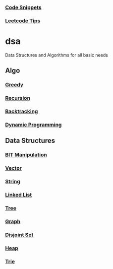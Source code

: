 
### [Code Snippets](https://github.com/Satwikan/dsa/blob/master/Code-Snippets.md)

### [Leetcode Tips](https://github.com/Satwikan/dsa/blob/master/Leetcode-Tips.md)
# dsa
Data Structures and Algorithms for all basic needs

## Algo
### [Greedy](https://github.com/Satwikan/dsa/tree/master/Greedy)
### [Recursion](https://github.com/Satwikan/dsa/tree/master/recursion)
### [Backtracking](https://leetcode.com/problems/combinations/discuss/844096/Backtracking-cheatsheet-%2B-simple-solution)
### [Dynamic Programming](https://github.com/Satwikan/dsa/tree/master/dynamic-programming)

## Data Structures
### [BIT Manipulation](https://github.com/Satwikan/dsa/tree/master/bit)
### [Vector](https://gist.github.com/Satwikan/fcc8f00f7f0bef5505604eb2493bc56f)
### [String](https://github.com/Satwikan/dsa/tree/master/string)
### [Linked List](https://github.com/Satwikan/dsa/tree/master/LinkedList)
### [Tree](https://github.com/Satwikan/dsa/tree/master/Tree)
### [Graph](https://github.com/Satwikan/dsa/tree/master/graph)
### [Disjoint Set](https://github.com/Satwikan/dsa/tree/master/disjointSet)
### [Heap](https://github.com/Satwikan/dsa/tree/master/heap)
### [Trie](https://github.com/Satwikan/dsa/tree/master/trie)

